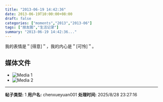 ```yaml
---
title: "2013-06-19 14:42:36"
date: 2013-06-19T10:00:00+08:00
draft: false
categories: ["moments","2013","2013-06"]
tags: ["朋友圈","生活记录"]
summary: "2013-06-19 14:42:36..."
---
```


我的表情是＂[得意]＂，我的内心是＂[可怜]＂。

## 媒体文件

- ![Media 1](/Moments/photos/2013-06-19/201306191442360.jpg)
- ![Media 2](/Moments/photos/2013-06-19/201306191442361.jpg)

---

**帖子类型:** 1
**用户名:** chenxueyuan001
**处理时间:** 2025/8/28 23:27:16